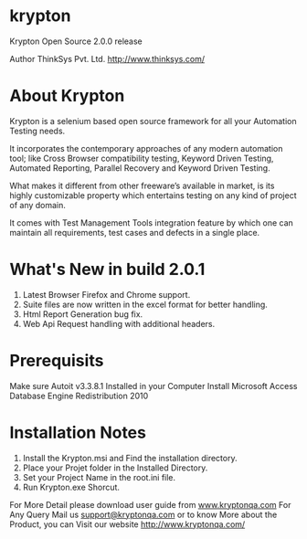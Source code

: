 # krypton

Krypton Open Source 2.0.0 release

Author
ThinkSys Pvt. Ltd.
http://www.thinksys.com/
 
# About Krypton

Krypton is a selenium based open source framework for all your Automation Testing needs.

It incorporates the contemporary approaches of any modern automation tool; like Cross Browser compatibility testing, Keyword Driven Testing, Automated Reporting, Parallel Recovery and Keyword Driven Testing.

What makes it different from other freeware’s available in market, is its highly customizable property which entertains testing on any kind of project of any domain.

It comes with Test Management Tools integration feature by which one can maintain all requirements, test cases and defects in a single place. 


# What's New in build 2.0.1

1. Latest Browser Firefox and Chrome support.
2. Suite files are now written in the excel format for better handling.
3. Html Report Generation bug fix.
4. Web Api Request handling with additional headers.
 
# Prerequisits

Make sure Autoit v3.3.8.1 Installed in your Computer
Install Microsoft Access Database Engine Redistribution 2010
 
# Installation Notes

1. Install the Krypton.msi and Find the installation directory.
2. Place your Projet folder in the Installed Directory.
3. Set your Project Name in the root.ini file.
4. Run Krypton.exe Shorcut.

For More Detail please download user guide from www.kryptonqa.com
For Any Query Mail us support@kryptonqa.com or to know More about the Product, you can Visit our  website http://www.kryptonqa.com/
